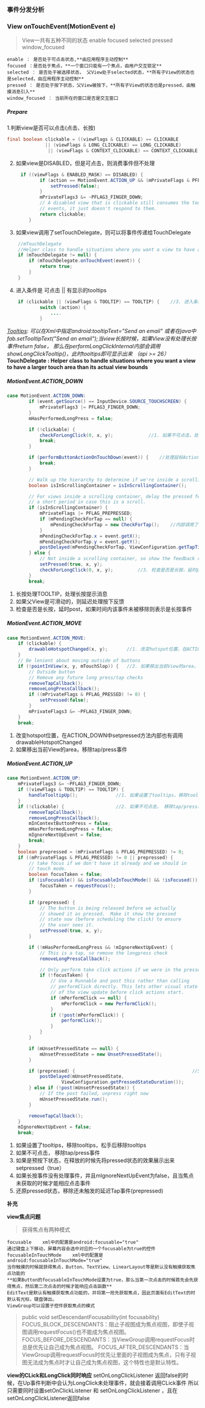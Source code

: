 ### 事件分发分析


### View onTouchEvent(MotionEvent e)
> View一共有五种不同的状态 enable  focused  selected  pressed  window_focused

	enable ： 是否处于可点击状态,**由应用程序主动控制**
	focused ：是否处于焦点，**一个窗口只能有一个焦点，由用户交互锁定**
	selected ： 是否处于被选择状态， 父View处于selected状态，**所有子View的状态也是selected，由应用程序主动控制**
	pressed ： 是否处于按下状态，父View被按下，**所有子View的状态也是pressed，由触摸消息引入**
	window_focused ： 当前所在的窗口是否是交互窗口

##### Prepare
1.判断view是否可以点击(点击、长按) 
```java
final boolean clickable = ((viewFlags & CLICKABLE) == CLICKABLE
              || (viewFlags & LONG_CLICKABLE) == LONG_CLICKABLE)
               || (viewFlags & CONTEXT_CLICKABLE) == CONTEXT_CLICKABLE;
```
2. 如果view是DISABLED，但是可点击，则消费事件但不处理
```java
	 if ((viewFlags & ENABLED_MASK) == DISABLED) {
            if (action == MotionEvent.ACTION_UP && (mPrivateFlags & PFLAG_PRESSED) != 0) {
                setPressed(false);
            }
            mPrivateFlags3 &= ~PFLAG3_FINGER_DOWN;
            // A disabled view that is clickable still consumes the touch
            // events, it just doesn't respond to them.
            return clickable;
        }
```
3. 如果view调用了setTouchDelegate，则可以将事件传递给TouchDelegate
```java
	//mTouchDelegate 
	//Helper class to handle situations where you want a view to have a larger touch area than its actual view bounds.
	if (mTouchDelegate != null) {
        if (mTouchDelegate.onTouchEvent(event)) {
            return true;
        }
    }
```
4. 进入条件是 可点击 || 有显示的tooltips

```java
	if (clickable || (viewFlags & TOOLTIP) == TOOLTIP) {	//3. 进入条件是 可点击 || 有显示的tooltips
            switch (action) {
            	....
            }
```

*[Tooltips](https://developer.android.com/guide/topics/ui/tooltips "官方解释"): 可以在Xml中指定android:tooltipText="Send an email" 或者在java中fab.setTooltipText("Send an email");当view长按时候，如果View没有处理长按事件return false， 那么在performLongClickInternal内部会调用showLongClickTooltip()，此时tooltips即可显示出来 （api >= 26）*
**TouchDelegate : Helper class to handle situations where you want a view to have a larger touch area than its actual view bounds**

##### MotionEvent.ACTION_DOWN
```java
case MotionEvent.ACTION_DOWN:
        if (event.getSource() == InputDevice.SOURCE_TOUCHSCREEN) {
            mPrivateFlags3 |= PFLAG3_FINGER_DOWN;
        }
        mHasPerformedLongPress = false;

        if (!clickable) {
            checkForLongClick(0, x, y);				//1. 如果不可点击，处理TOOLTIP（长按出现提示信息这种情况）
            break;
        }

        if (performButtonActionOnTouchDown(event)) {	//处理鼠标Action
            break;
        }

        // Walk up the hierarchy to determine if we're inside a scrolling container.
        boolean isInScrollingContainer = isInScrollingContainer();

        // For views inside a scrolling container, delay the pressed feedback for
        // a short period in case this is a scroll.
        if (isInScrollingContainer) {
            mPrivateFlags |= PFLAG_PREPRESSED;
            if (mPendingCheckForTap == null) {
                mPendingCheckForTap = new CheckForTap();	//内部调用了checkForLongClick(0, x, y);
            }
            mPendingCheckForTap.x = event.getX();
            mPendingCheckForTap.y = event.getY();
            postDelayed(mPendingCheckForTap, ViewConfiguration.getTapTimeout());		//2. 如果是父View可以滑动则延迟按下反馈
        } else {
            // Not inside a scrolling container, so show the feedback right away
            setPressed(true, x, y);
            checkForLongClick(0, x, y);			//3. 检查是否是长按，延时post，如果时间内该事件未被移除则表示是长按事件
        }
        break;
```

1. 长按处理TOOLTIP，处理长按提示消息
2. 如果父View是可滑动的，则延迟处理按下反馈
3. 检查是否是长按，延时post，如果时间内该事件未被移除则表示是长按事件


##### MotionEvent.ACTION_MOVE
```java
case MotionEvent.ACTION_MOVE:
    if (clickable) {
        drawableHotspotChanged(x, y);		//1. 改变hotspot位置，在ACTION_DOWN中setpressed方法内部也有调用drawableHotspotChanged
    }
    // Be lenient about moving outside of buttons
    if (!pointInView(x, y, mTouchSlop)) {	//2. 如果移出当前View的area，移除tap/press事件
        // Outside button
        // Remove any future long press/tap checks
        removeTapCallback();
        removeLongPressCallback();
        if ((mPrivateFlags & PFLAG_PRESSED) != 0) {
            setPressed(false);
        }
        mPrivateFlags3 &= ~PFLAG3_FINGER_DOWN;
    }
    break;
```
1. 改变hotspot位置，在ACTION_DOWN中setpressed方法内部也有调用drawableHotspotChanged
2. 如果移出当前View的area，移除tap/press事件


##### MotionEvent.ACTION_UP

```java
case MotionEvent.ACTION_UP:
    mPrivateFlags3 &= ~PFLAG3_FINGER_DOWN;		
    if ((viewFlags & TOOLTIP) == TOOLTIP) {
        handleTooltipUp();				//1. 如果设置了tooltips，移除tooltips，松手后移除tooltips
    }
    if (!clickable) {					//2. 如果不可点击， 移除tap/press事件
        removeTapCallback();
        removeLongPressCallback();
        mInContextButtonPress = false;
        mHasPerformedLongPress = false;
        mIgnoreNextUpEvent = false;
        break;
    }
    boolean prepressed = (mPrivateFlags & PFLAG_PREPRESSED) != 0;		
    if ((mPrivateFlags & PFLAG_PRESSED) != 0 || prepressed) {			//3. 如果当前状态为按下 || 预按下状态(就是父View可滑动，延时按下的反馈状态)
        // take focus if we don't have it already and we should in
        // touch mode.
        boolean focusTaken = false;
        if (isFocusable() && isFocusableInTouchMode() && !isFocused()) {	//4. 如果view能获得焦点，但还未获得焦点时，则请求焦点
            focusTaken = requestFocus();
        }

        if (prepressed) {												// 如果是预按下状态，在释放的时候先将pressed状态的效果展示出来
            // The button is being released before we actually
            // showed it as pressed.  Make it show the pressed
            // state now (before scheduling the click) to ensure
            // the user sees it.
            setPressed(true, x, y);
        }

        if (!mHasPerformedLongPress && !mIgnoreNextUpEvent) {			//4. 如果长按事件没有处理事件，并且mIgnoreNextUpEvent为false
            // This is a tap, so remove the longpress check  			//mIgnoreNextUpEvent当鼠标右键点击view此时mIgnoreNextUpEvent为true
            removeLongPressCallback();

            // Only perform take click actions if we were in the pressed state
            if (!focusTaken) {											//当焦点未获取的时候才能相应点击事件
                // Use a Runnable and post this rather than calling
                // performClick directly. This lets other visual state
                // of the view update before click actions start.
                if (mPerformClick == null) {
                    mPerformClick = new PerformClick();					
                }
                if (!post(mPerformClick)) {
                    performClick();
                }
            }
        }

        if (mUnsetPressedState == null) {
            mUnsetPressedState = new UnsetPressedState();
        }

        if (prepressed) {											//5. 还原pressed状态，移除还未触发的延迟Tap事件(prepressed)
            postDelayed(mUnsetPressedState,
                    ViewConfiguration.getPressedStateDuration());
        } else if (!post(mUnsetPressedState)) {
            // If the post failed, unpress right now
            mUnsetPressedState.run();
        }

        removeTapCallback();
    }
    mIgnoreNextUpEvent = false;
    break;
```

1. 如果设置了tooltips，移除tooltips，松手后移除tooltips
2. 如果不可点击， 移除tap/press事件
3. 如果是预按下状态，在释放的时候先将pressed状态的效果展示出来setpressed（true）
4. 如果长按事件没有处理事件，并且mIgnoreNextUpEvent为false，且当焦点未获取的时候才能相应点击事件
5. 还原pressed状态，移除还未触发的延迟Tap事件(prepressed)

**补充**

**view焦点问题**
	
>	获得焦点有两种模式

	focusable    xml中的配置是android:focusable="true"
	通过键盘上下移动，屏幕内容会选中对应的一个focusable为true的控件
	focusableInTouchMode    xml中的配置是 android:focusableInTouchMode="true"
	当你触摸的时候就获得焦点，Button、TextView、LinearLayout等是默认没有触摸获取焦点功能的
	**如果Button的focusableInTouchMode设置为true，那么当第一次点击的时候首先会先获得焦点，然后第二次点击的时候才能响应点击函数**
	EditText是默认有触摸获取焦点功能的，并将第一抢先获取焦点，因此页面有EditText的时默认有光标，键盘弹出。
	ViewGroup可以设置子控件获取焦点的模式
> public void setDescendantFocusability(int focusability)
FOCUS_BLOCK_DESCENDANTS：阻止子视图成为焦点视图，即使子视图调用requestFocus()也不能成为焦点视图。
FOCUS_BEFORE_DESCENDANTS：当ViewGroup调用requestFocus时总是优先让自己成为焦点视图。
FOCUS_AFTER_DESCENDANTS：当ViewGroup调用requestFocus时优先让里面的子视图成为焦点，只有子视图无法成为焦点时才让自己成为焦点视图，这个特性也是默认特性。

**view的CLick和LongClick同时响应**
	setOnLongClickListener 返回false的时候，在Up事件判断中会认为LongClick未处理事件，就会接着调用CLick事件
	所以只需要同时设置setOnClickListener 和 setOnLongClickListener ，且在setOnLongClickListener返回false